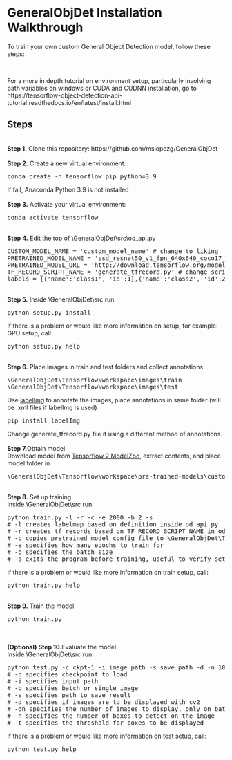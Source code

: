 # GeneralObjDet Installation Walkthrough
<p>To train your own custom General Object Detection model, follow these steps: </p>
<br />
<p>For a more in depth tutorial on environment setup, particularly involving path variables on windows or CUDA and CUDNN installation, go to https://tensorflow-object-detection-api-tutorial.readthedocs.io/en/latest/install.html</p>

## Steps
<br />
<b>Step 1.</b> Clone this repository: https://github.com/mslopezg/GeneralObjDet
<br/><br/>
<b>Step 2.</b> Create a new virtual environment:
<pre>
conda create -n tensorflow pip python=3.9
</pre> 
If fail, Anaconda Python 3.9 is not installed
<br/>
<br/>
<b>Step 3.</b> Activate your virtual environment:
<pre>
conda activate tensorflow
</pre>
<br/>
<b>Step 4.</b> Edit the top of \GeneralObjDet\src\od_api.py
<pre>CUSTOM_MODEL_NAME = 'custom_model_name' # change to liking
PRETRAINED_MODEL_NAME = 'ssd_resnet50_v1_fpn_640x640_coco17_tpu-8' # change based on download
PRETRAINED_MODEL_URL = 'http://download.tensorflow.org/models/object_detection/tf2/20200711/ssd_resnet50_v1_fpn_640x640_coco17_tpu-8.tar.gz' # change based on download
TF_RECORD_SCRIPT_NAME = 'generate_tfrecord.py' # change script if not generating annotations using labelImg on step X
labels = [{'name':'class1', 'id':1},{'name':'class2', 'id':2} ] # change depending on data
</pre>
<br/>
<b>Step 5.</b> Inside \GeneralObjDet\src run:
<pre>python setup.py install
</pre>
If there is a problem or would like more information on setup, for example: GPU setup, call: 
<pre>python setup.py help
</pre>
<br/>
<b>Step 6.</b> Place images in train and test folders and collect annotations
<pre>
\GeneralObjDet\Tensorflow\workspace\images\train
\GeneralObjDet\Tensorflow\workspace\images\test
</pre>
Use <a href="https://github.com/tzutalin/labelImg">labelImg</a> to annotate the images, place annotations in same folder (will be .xml files if labelImg is used)
<pre>pip install labelImg
</pre>
Change generate_tfrecord.py file if using a different method of annotations.
<br/><br/>
<b>Step 7.</b>Obtain model
<br/>
Download model from <a href="https://github.com/tensorflow/models/blob/master/research/object_detection/g3doc/tf2_detection_zoo.md">Tensorflow 2 ModelZoo</a>, extract contents, and place model folder in
<pre>
\GeneralObjDet\Tensorflow\workspace\pre-trained-models\custom_downloaded_model
</pre>
<br/>
<b>Step 8.</b> Set up training
<br />
Inside \GeneralObjDet\src run:
<pre>python train.py -l -r -c -e 2000 -b 2 -s
# -l creates labelmap based on definition inside od_api.py
# -r creates tf_records based on TF_RECORD_SCRIPT_NAME in od_api.py
# -c copies pretrained model config file to \GeneralObjDet\Tensorflow\workspace\custom_model_name\ and prepares it for training
# -e specifies how many epochs to train for
# -b specifies the batch size
# -s exits the program before training, useful to verify setup before actually training.
</pre>
If there is a problem or would like more information on train setup, call: 
<pre>python train.py help
</pre>
<br />
<b>Step 9.</b> Train the model
<pre>python train.py
</pre>
<br /> <br/>
<b>(Optional) Step 10.</b>Evaluate the model
<br />
Inside \GeneralObjDet\src run:
<pre>python test.py -c ckpt-1 -i image_path -s save_path -d -n 10 -t 0.7
# -c specifies checkpoint to load
# -i specifies input path
# -b specifies batch or single image
# -s specifies path to save result
# -d specifies if images are to be displayed with cv2
# -dn specifies the number of images to display, only on batch
# -n specifies the number of boxes to detect on the image
# -t specifies the threshold for boxes to be displayed
</pre>
If there is a problem or would like more information on test setup, call: 
<pre>python test.py help
</pre>

